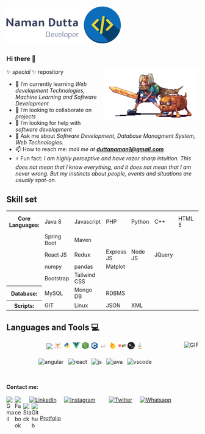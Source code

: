 # <a href="https://portfolio-duttanaman1.herokuapp.com/"><img src = "https://github.com/duttanaman1/myLogo/blob/main/Naman%20Dutta_free-file.png"/></a>

### Hi there 👋
<code><img  align="right" src="https://github.com/selimdoyranli/selimdoyranli/blob/master/preview.gif" width="250" /></code>
✨ _special_ ✨ repository


- 🌱 I’m currently learning *Web development Technologies, Machine Learning and Software Development*
- 👯 I’m looking to collaborate on *projects*
- 🤔 I’m looking for help with *software development*
- 💬 Ask me about *Software Development, Database Managment System, Web Technologies.*
- 📫 How to reach me: _mail me at **duttanaman1@gmail.com**_
- ⚡ Fun fact:  *I am highly perceptive and have razor sharp intuition. This does not mean that I know everything, and it does not mean that I am never wrong. But my instincts about people, events and situations are usually spot-on.* 

## Skill set
<table>
<tr>
<th>Core Languages:</th>
<td>Java 8</td>
<td>Javascript</td>
<td>PHP</td>
<td>Python</td>
<td>C++</td>
<td>HTML 5</td>
<td>CSS & SASS</td>
</tr>
<tr>
<td></td>
<td>Spring Boot</td>
<td>Maven</td>
</tr>
<tr>
<td></td>
<td>React JS</td>
<td>Redux</td>
<td>Express JS</td>
<td>Node JS</td>
<td>JQuery</td>
</tr>
<tr>
<td></td>
<td>numpy</td>
<td>pandas</td>
<td>Matplot</td>
</tr>
<tr>
<td></td>
<td>Bootstrap</td>
<td>Tailwind CSS</td>
</tr>
<tr>
<th>Database:</th>
<td>MySQL</td>
<td>Mongo DB</td>
<td>RDBMS</td>
</tr>
<th>Scripts:</th>
<td>GIT</td>
<td>Linux</td>
<td>JSON</td>
<td>XML</td>
</tr>
</table>

## Languages and Tools :computer:

<p align="center">
<img align="right" alt="GIF" src="https://i.pinimg.com/originals/e4/26/70/e426702edf874b181aced1e2fa5c6cde.gif" height="350" />
  <!-- For more icons please follow  https://github.com/MikeCodesDotNET/ColoredBadges -->
<code><img height="20" src="https://pytorch.org/assets/images/pytorch-logo.png"></code>
<code><img height="20" src="https://raw.githubusercontent.com/github/explore/80688e429a7d4ef2fca1e82350fe8e3517d3494d/topics/tensorflow/tensorflow.png"></code>
<code><img height="20" src="https://raw.githubusercontent.com/github/explore/80688e429a7d4ef2fca1e82350fe8e3517d3494d/topics/python/python.png"></code>
<code><img height="20" src="https://raw.githubusercontent.com/github/explore/80688e429a7d4ef2fca1e82350fe8e3517d3494d/topics/vue/vue.png"></code>
<code><img height="20" src="https://raw.githubusercontent.com/github/explore/80688e429a7d4ef2fca1e82350fe8e3517d3494d/topics/nodejs/nodejs.png"></code>
<code><img height="20" src="https://raw.githubusercontent.com/github/explore/80688e429a7d4ef2fca1e82350fe8e3517d3494d/topics/cpp/cpp.png"></code>
<code><img height="20" src="https://raw.githubusercontent.com/github/explore/80688e429a7d4ef2fca1e82350fe8e3517d3494d/topics/mysql/mysql.png"></code>
<code><img height="20" src="https://raw.githubusercontent.com/github/explore/80688e429a7d4ef2fca1e82350fe8e3517d3494d/topics/firebase/firebase.png"></code>
<code><img height="20" src="https://raw.githubusercontent.com/github/explore/80688e429a7d4ef2fca1e82350fe8e3517d3494d/topics/git/git.png"></code>
<code><img height="20" src="https://raw.githubusercontent.com/github/explore/80688e429a7d4ef2fca1e82350fe8e3517d3494d/topics/terminal/terminal.png"></code>
<code><img height="20" src="https://raw.githubusercontent.com/github/explore/80688e429a7d4ef2fca1e82350fe8e3517d3494d/topics/java/java.png"></code>
</br>
</br>
  <img src="https://github.com/Quadrified/Quadrified/blob/master/assets/svg/dev/frameworks/angular.svg" alt="angular" style="vertical-align:top; margin:4px">
  <img src="https://github.com/Quadrified/Quadrified/blob/master/assets/svg/dev/frameworks/react.svg" alt="react" style="vertical-align:top; margin:4px">
  <img src="https://github.com/Quadrified/Quadrified/blob/master/assets/svg/dev/languages/js.svg" alt="js" style="vertical-align:top; margin:4px">
  <img src="https://github.com/Quadrified/Quadrified/blob/master/assets/svg/dev/languages/java.svg" alt="java" style="vertical-align:top; margin:4px">  
  <img src="https://github.com/Quadrified/Quadrified/blob/master/assets/svg/dev/tools/visualstudio_code.svg" alt="vscode" style="vertical-align:top; margin:4px">
  </p>
</br>

 <p align="left">
 <b>Contact me:</b>
  <br>
  <br>
  <a href="mailto:duttanaman1@gmail.com">
  <img align="left" alt="Gmail" width="22px" src="https://img.icons8.com/fluent/48/000000/gmail.png"/>
</a>&nbsp; &nbsp;
  <a href="https://www.linkedin.com/in/duttanaman1999"><img src="https://github.com/Quadrified/Quadrified/blob/master/assets/my_svgs/linkedin.svg" width="30px" alt="LinkedIn"></a> &nbsp; &nbsp;
  <a href="https://instagram.com/dutta.naman.until_eternity"><img src="https://github.com/Quadrified/Quadrified/blob/master/assets/my_svgs/instagram.svg" width="30px" alt="Instagram"></a> &nbsp; &nbsp;
  <a href="https://www.facebook.com/naman.dutta.54/">
  <img align="left" alt="Facebook" width="22px" src="https://img.icons8.com/android/24/000000/facebook.png"/>
</a>&nbsp; &nbsp;
  <a href="https://twitter.com/dutta_naman"><img src="https://github.com/Quadrified/Quadrified/blob/master/assets/my_svgs/twitter.svg" width="30px" alt="Twitter"></a> &nbsp; &nbsp;
  <a href="https://api.whatsapp.com/send?phone=+917339210265"><img src="https://github.com/Quadrified/Quadrified/blob/master/assets/my_svgs/whatsapp.svg" width="30px" alt="Whatsapp"></a> &nbsp; &nbsp;
  <a href="https://stackoverflow.com/users/10946526/naman-dutta">
  <img align="left" alt="Stack" width="22px" src="https://img.icons8.com/color/48/000000/stackoverflow.png"/>
</a> &nbsp; &nbsp;
  <a href="https://github.com/duttanaman1/">
  <img align="left" alt="Github" width="22px" src="https://img.icons8.com/fluent/48/000000/github.png"/>
</a>&nbsp; &nbsp;
</p>

<a href="https://portfolio-duttanaman1.herokuapp.com/">Protfolio</a>

